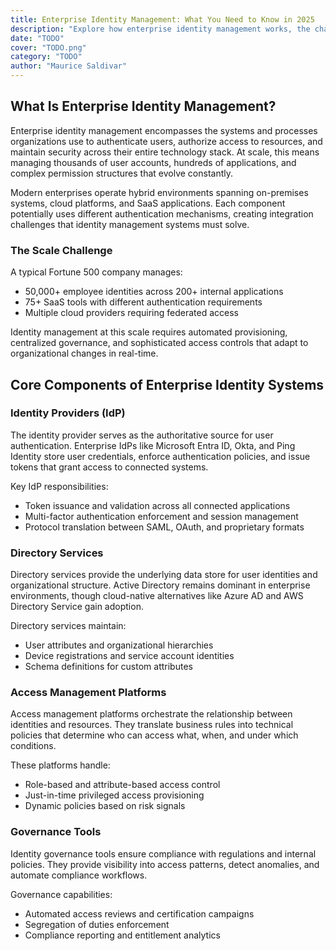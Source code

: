 ```yaml
---
title: Enterprise Identity Management: What You Need to Know in 2025
description: "Explore how enterprise identity management works, the challenges it solves, and what features modern orgs need for secure, scalable access control."
date: "TODO"
cover: "TODO.png"
category: "TODO"
author: "Maurice Saldivar"
---
```



## What Is Enterprise Identity Management?

Enterprise identity management encompasses the systems and processes organizations use to authenticate users, authorize access to resources, and maintain security across their entire technology stack. At scale, this means managing thousands of user accounts, hundreds of applications, and complex permission structures that evolve constantly.

Modern enterprises operate hybrid environments spanning on-premises systems, cloud platforms, and SaaS applications. Each component potentially uses different authentication mechanisms, creating integration challenges that identity management systems must solve.

### The Scale Challenge

A typical Fortune 500 company manages:
- 50,000+ employee identities across 200+ internal applications
- 75+ SaaS tools with different authentication requirements
- Multiple cloud providers requiring federated access

Identity management at this scale requires automated provisioning, centralized governance, and sophisticated access controls that adapt to organizational changes in real-time.

## Core Components of Enterprise Identity Systems

### Identity Providers (IdP)

The identity provider serves as the authoritative source for user authentication. Enterprise IdPs like Microsoft Entra ID, Okta, and Ping Identity store user credentials, enforce authentication policies, and issue tokens that grant access to connected systems.

Key IdP responsibilities:
- Token issuance and validation across all connected applications
- Multi-factor authentication enforcement and session management
- Protocol translation between SAML, OAuth, and proprietary formats

### Directory Services

Directory services provide the underlying data store for user identities and organizational structure. Active Directory remains dominant in enterprise environments, though cloud-native alternatives like Azure AD and AWS Directory Service gain adoption.

Directory services maintain:
- User attributes and organizational hierarchies
- Device registrations and service account identities
- Schema definitions for custom attributes

### Access Management Platforms

Access management platforms orchestrate the relationship between identities and resources. They translate business rules into technical policies that determine who can access what, when, and under which conditions.

These platforms handle:
- Role-based and attribute-based access control
- Just-in-time privileged access provisioning
- Dynamic policies based on risk signals

### Governance Tools

Identity governance tools ensure compliance with regulations and internal policies. They provide visibility into access patterns, detect anomalies, and automate compliance workflows.

Governance capabilities:
- Automated access reviews and certification campaigns
- Segregation of duties enforcement
- Compliance reporting and entitlement analytics
